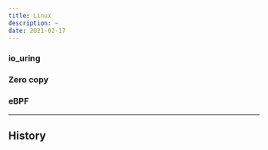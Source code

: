 ```yaml
---
title: Linux
description: ~
date: 2021-02-17
---
```


### io_uring

### Zero copy

### eBPF

------------------

## History
